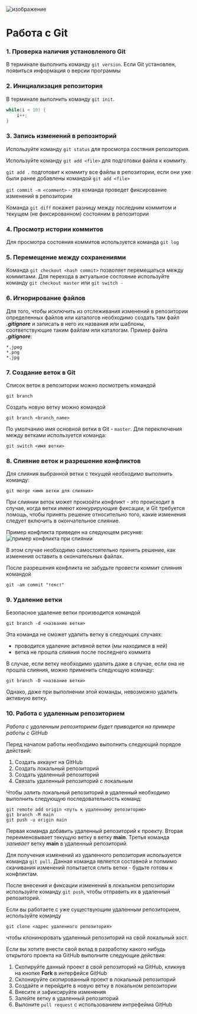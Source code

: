 ![изображение](git.jpeg)
# **Работа с Git**
### 1. Проверка наличия установленого Git
В терминале выполнить команду `git version`. Если Git установлен, появиться информация о версии программы
### 2. Инициализация репозитория 
В терминале выполнить команду `git init`.
```C++
while(i < 10) {
    i++;
}
```
### 3. Запись изменений в репозиторий
Используйте команду
`git status` для просмотра состяния репозитория. 

Используйте команду `git add <file>` для подготовки файла к коммиту.

`git add .` подготовит к коммиту все файлы в репозитории, если они уже были ранее добавлены командой `git add <file>`

`git commit -m <comment>` - эта команда проведет фиксирование изменений в репозитории

Команда `git diff` покажет разницу между последним коммитом и текущем (не фиксированном) состояним в репозитории 
### 4. Просмотр истории коммитов
Для просмотра состояния коммитов используется команда `git log`
### 5. Перемещение между сохранениями
Команда `git checkout <hash commit>` позволяет перемещаться между коммитами. Для перехода в актуальное состояние используйте команду `git checkout master` или `git switch -`
### 6. Игнорирование файлов
Для того, чтобы исключить из отслеживания изменений в репозитории определенных файлов или каталогов необходимо создать там файл ***.gitignore*** и записать в него их названия или шаблоны, соответствующие таким файлам или каталогам. Пример файла ***.gitignore***:
```
*.jpeg
*.png
*.jpg
```  
### 7. Создание веток в Git
Список веток в репозитории можно посмотреть командой 
```
git branch
```
Создать новую ветку можно командой 
```
git branch <branch_name>
``` 

По умолчанию имя основной ветки в Git - `master`. 
Для переключения между ветками используется команда:
```
git switch <имя ветки>
```
### 8. Слияние веток и разрешение конфликтов
Для слияния выбранной ветки с текущей необходимо выполнить команду:
```
git merge <имя ветки для слияния>
```
При слиянии веток может произойти конфликт - это происходит в случае, когда ветки имеют конкурирующие фиксации, и Git требуется помощь, чтобы принять решение относительно того, какие изменения следует включить в окончательное слияние. 

Пример конфликта приведен на следующем рисунке:
![пример конфликта при слиянии](conflict.jpg)

В этом случае необходимо самостоятельно принять решение, как изменения оставить в окончательных файлах. 

После разрешения конфликта не забудьте провести коммит слияния командой
```
git -am commit "текст"
```
### 9. Удаление ветки
Безопасное удаление ветки производится командой 
```
git branch -d <название ветки>
```
Эта команда не сможет удалить ветку в следующих случаях:
* проводится удаление активной ветки (мы находимся в ней)
* ветка не прошла слияния после последнего коммита

В случае, если ветку необходимо удалить даже в случае, если она не прошла слияния, можно применить следующую команду:
```
git branch -D <название ветки>
```
Однако, даже при выполнении этой команды, невозможно удалить активную ветку.
### 10. Работа с удаленным репозиторием
*Работа с удаленным репозиторием будет приводится на примере работы с GitHub*

Перед началом работы необходимо выполнить следующий порядое действий:
1. Создать аккаунт на GitHub
2. Создать локальный репозиторий
3. Создать удаленный репозиторий
4. Связать удаленный репозиторий с локальным

Чтобы *залить* локальный репозиторий в удаленный необходимо выполнить следующую последовательность команд:
```
git remote add origin <путь к удаленному репозиторию>
git branch -M main
git push -u origin main
```
Первая команда добавить удаленный репозиторий к проекту. Вторая переименовывает текущую ветку в ветку **main**. Третья команда *заливает* ветку **main** в удаленный репозиторий.

Для получения изменений из удаленного репозитория используется команда `git pull`. Данная команда является составной и попмимо скачивания изменений попытается слить ветки - будьте готовы к конфликтам.

После внесения и фиксации изменений в локальном репозитории используйте команду `git push`, чтобы отправить их в удаленный репозиторий.

Если вы работаете с уже существующим удаленным репозиторием, используйте команду
```
git clone <адрес удаленного репозитория>
```
чтобы клониноровать удаленный репозиторий на свой локальный хост.

Если вы хотите внести свой вклад в разработку какого нибудь открытого проекта на GitHub выполните следующие действия:
1. Скопируйте данный проект в свой репозиторий на GitHub, кликнув на кнопке **Fork** в интерфейсе GitHub
2. Склонируйте скопированный проект в локальный репозиторий
3. Создайте и перейдите в новую ветку в локальном репозитории
4. Внесите и зафиксируйте изменения
5. Залейте ветку в удаленный репозиторий
6. Вылоните `pull request` с использованием интрефейма GitHub


